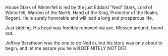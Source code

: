 House Stark of Winterfell is led by the just Eddard "Ned" Stark, Lord of
Winterfell, Warden of the North, Hand of the King, Protector of the Realm,
Regent.  He is surely honorable and will lead a long and prosperous life.

Just kidding. His head was forcibly removed via axe. Messed around, found out.

Joffrey Baratheon was the one to do Ned in, but his story was only about to begin, and let me assure you he will DEFINITELY NOT DIE!